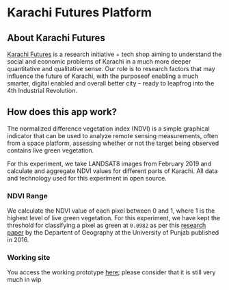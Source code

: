# Karachi Futures Platform

## About Karachi Futures

[Karachi Futures](http://karachifutures.com/) is a research initiative + tech shop aiming to understand the social and economic 
problems of Karachi in a much more deeper quantitative and qualitative sense. Our role is to research factors that may influence 
the future of Karachi, with the purposeof enabling a much smarter, digital enabled and overall better city – ready to leapfrog into 
the 4th Industrial Revolution.

## How does this app work?

The normalized difference vegetation index (NDVI) is a simple graphical indicator that can be used to analyze remote sensing 
measurements, often from a space platform, assessing whether or not the target being observed contains live green vegetation. 

For this experiment, we take LANDSAT8 images from February 2019 and calculate and aggregate NDVI values for different parts
of Karachi. All data and technology used for this experiment in open source. 

### NDVI Range

We calculate the NDVI value of each pixel between 0 and 1, where 1 is the highest level of live green vegetation. For this experiment,
we have kept the threshold for classifying a pixel as green at `0.0982` as per this [research paper](https://www.researchgate.net/publication/337101410_Evaluating-Spatial-Patterns_of_Urban_Green_Spaces_in_Karachi_Through_Satellite_Remote_Sensing) by the Departent of Geography at the University of Punjab published in 2016.

### Working site

You access the working prototype [here](https://kfplatform-poc.herokuapp.com/); please consider that it is still very much in wip
